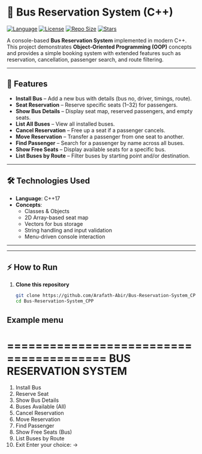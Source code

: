 # 🚌 Bus Reservation System (C++)

[![Language](https://img.shields.io/badge/language-C++17-blue.svg)](https://en.cppreference.com/w/cpp/17)
[![License](https://img.shields.io/badge/license-MIT-green.svg)](LICENSE)
[![Repo Size](https://img.shields.io/github/repo-size/Arafath-Abir/Bus-Reservation-System_CPP)](https://github.com/Arafath-Abir/Bus-Reservation-System_CPP)
[![Stars](https://img.shields.io/github/stars/Arafath-Abir/Bus-Reservation-System_CPP?style=social)](https://github.com/Arafath-Abir/Bus-Reservation-System_CPP/stargazers)

A console-based **Bus Reservation System** implemented in modern C++.  
This project demonstrates **Object-Oriented Programming (OOP)** concepts and provides a simple booking system with extended features such as reservation, cancellation, passenger search, and route filtering.

---

## 🚀 Features
- **Install Bus** – Add a new bus with details (bus no, driver, timings, route).  
- **Seat Reservation** – Reserve specific seats (1–32) for passengers.  
- **Show Bus Details** – Display seat map, reserved passengers, and empty seats.  
- **List All Buses** – View all installed buses.  
- **Cancel Reservation** – Free up a seat if a passenger cancels.  
- **Move Reservation** – Transfer a passenger from one seat to another.  
- **Find Passenger** – Search for a passenger by name across all buses.  
- **Show Free Seats** – Display available seats for a specific bus.  
- **List Buses by Route** – Filter buses by starting point and/or destination.  

---

## 🛠️ Technologies Used
- **Language**: C++17  
- **Concepts**:  
  - Classes & Objects  
  - 2D Array-based seat map  
  - Vectors for bus storage  
  - String handling and input validation  
  - Menu-driven console interaction  

---


---

## ⚡ How to Run
1. **Clone this repository**
   ```bash
   git clone https://github.com/Arafath-Abir/Bus-Reservation-System_CPP.git
   cd Bus-Reservation-System_CPP
  ## Example menu
========================================
BUS RESERVATION SYSTEM
========================================
1. Install Bus
2. Reserve Seat
3. Show Bus Details
4. Buses Available (All)
5. Cancel Reservation
6. Move Reservation
7. Find Passenger
8. Show Free Seats (Bus)
9. List Buses by Route
0. Exit
Enter your choice: ->

